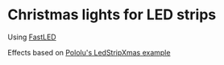 # Christmas lights for LED strips

Using [FastLED](https://github.com/FastLED/FastLED)

Effects based on [Pololu's LedStripXmas example](https://github.com/pololu/pololu-led-strip-arduino/blob/master/examples/LedStripXmas/LedStripXmas.ino)
